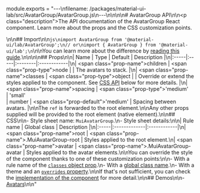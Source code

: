module.exports = "---\nfilename: /packages/material-ui-lab/src/AvatarGroup/AvatarGroup.js\n---\n\n<!--- This documentation is automatically generated, do not try to edit it. -->\n\n# AvatarGroup API\n\n<p class=\"description\">The API documentation of the AvatarGroup React component. Learn more about the props and the CSS customization points.</p>\n\n## Import\n\n```js\nimport AvatarGroup from '@material-ui/lab/AvatarGroup';\n// or\nimport { AvatarGroup } from '@material-ui/lab';\n```\n\nYou can learn more about the difference by [reading this guide](/guides/minimizing-bundle-size/).\n\n\n\n## Props\n\n| Name | Type | Default | Description |\n|:-----|:-----|:--------|:------------|\n| <span class=\"prop-name\">children</span> | <span class=\"prop-type\">node</span> |  | The avatars to stack. |\n| <span class=\"prop-name\">classes</span> | <span class=\"prop-type\">object</span> |  | Override or extend the styles applied to the component. See [CSS API](#css) below for more details. |\n| <span class=\"prop-name\">spacing</span> | <span class=\"prop-type\">'medium'<br>&#124;&nbsp;'small'<br>&#124;&nbsp;number</span> | <span class=\"prop-default\">'medium'</span> | Spacing between avatars. |\n\nThe `ref` is forwarded to the root element.\n\nAny other props supplied will be provided to the root element (native element).\n\n## CSS\n\n- Style sheet name: `MuiAvatarGroup`.\n- Style sheet details:\n\n| Rule name | Global class | Description |\n|:-----|:-------------|:------------|\n| <span class=\"prop-name\">root</span> | <span class=\"prop-name\">.MuiAvatarGroup-root</span> | Styles applied to the root element.\n| <span class=\"prop-name\">avatar</span> | <span class=\"prop-name\">.MuiAvatarGroup-avatar</span> | Styles applied to the avatar elements.\n\nYou can override the style of the component thanks to one of these customization points:\n\n- With a rule name of the [`classes` object prop](/customization/components/#overriding-styles-with-classes).\n- With a [global class name](/customization/components/#overriding-styles-with-global-class-names).\n- With a theme and an [`overrides` property](/customization/globals/#css).\n\nIf that's not sufficient, you can check the [implementation of the component](https://github.com/Foso/material-ui/blob/master/packages/material-ui-lab/src/AvatarGroup/AvatarGroup.js) for more detail.\n\n## Demos\n\n- [Avatars](/components/avatars/)\n\n"